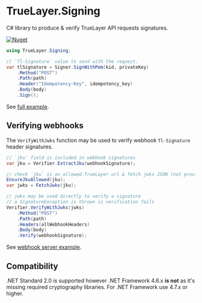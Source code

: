 # TrueLayer.Signing
C# library to produce & verify TrueLayer API requests signatures.

[![Nuget](https://img.shields.io/nuget/v/TrueLayer.Signing)](https://www.nuget.org/packages/TrueLayer.Signing)

```csharp
using TrueLayer.Signing;

// `Tl-Signature` value to send with the request.
var tlSignature = Signer.SignWithPem(kid, privateKey)
    .Method("POST")
    .Path(path)
    .Header("Idempotency-Key", idempotency_key)
    .Body(body)
    .Sign();
```

See [full example](./examples/sign-request/).

## Verifying webhooks
The `VerifyWithJwks` function may be used to verify webhook `Tl-Signature` header signatures.
 
```csharp
// `jku` field is included in webhook signatures
var jku = Verifier.ExtractJku(webhookSignature);

// check `jku` is an allowed TrueLayer url & fetch jwks JSON (not provided by this lib)
EnsureJkuAllowed(jku);
var jwks = FetchJwks(jku);

// jwks may be used directly to verify a signature
// a SignatureException is thrown is verification fails
Verifier.VerifyWithJwks(jwks)
    .Method("POST")
    .Path(path)
    .Headers(allWebhookHeaders)
    .Body(body)
    .Verify(webhookSignature);
```

See [webhook server example](./examples/webhook-server/).

## Compatibility
.NET Standard 2.0 is supported however .NET Framework 4.6.x **is not** as it's missing required cryptography libraries. For .NET Framework use 4.7.x or higher.

